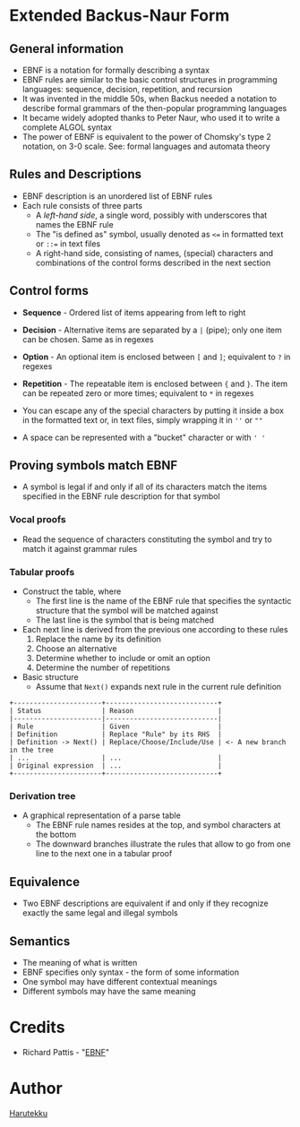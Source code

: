 # Extended Backus-Naur Form

## General information

- EBNF is a notation for formally describing a syntax
- EBNF rules are similar to the basic control structures in programming
  languages: sequence, decision, repetition, and recursion
- It was invented in the middle 50s, when Backus needed a notation to describe
  formal grammars of the then-popular programming languages
- It became widely adopted thanks to Peter Naur, who used it to write a complete
  ALGOL syntax
- The power of EBNF is equivalent to the power of Chomsky's type 2 notation, 
  on 3-0 scale. See: formal languages and automata theory

## Rules and Descriptions

- EBNF description is an unordered list of EBNF rules
- Each rule consists of three parts
  - A _left-hand side_, a single word, possibly with underscores
    that names the EBNF rule
  - The "is defined as" symbol, usually denoted as `<=` in formatted text or 
    `::=` in text files
  - A right-hand side, consisting of names, (special) characters and 
    combinations of the control forms described in the next section

## Control forms

- **Sequence** - Ordered list of items appearing from left to right
- **Decision** - Alternative items are separated by a `|` (pipe); only one item
  can be chosen. Same as in regexes
- **Option** - An optional item is enclosed between `[` and `]`; equivalent to
  `?` in regexes
- **Repetition** - The repeatable item is enclosed between `{` and `}`. The item
  can be repeated zero or more times; equivalent to `*` in regexes

- You can escape any of the special characters by putting it inside a box
  in the formatted text or, in text files, simply wrapping it in `''` or
  `""`
- A space can be represented with a "bucket" character or with `' '`

## Proving symbols match EBNF

- A symbol is legal if and only if all of its characters match the items
  specified in the EBNF rule description for that symbol

### Vocal proofs

- Read the sequence of characters constituting the symbol and try to match it 
  against grammar rules

### Tabular proofs

- Construct the table, where
  - The first line is the name of the EBNF rule that specifies the syntactic
    structure that the symbol will be matched against
  - The last line is the symbol that is being matched
- Each next line is derived from the previous one according to these rules
  1. Replace the name by its definition
  2. Choose an alternative
  3. Determine whether to include or omit an option
  4. Determine the number of repetitions
- Basic structure
  - Assume that `Next()` expands next rule in the current rule definition

```
+----------------------+----------------------------+
| Status               | Reason                     |
|----------------------|----------------------------|
| Rule                 | Given                      |
| Definition           | Replace "Rule" by its RHS  |
| Definition -> Next() | Replace/Choose/Include/Use | <- A new branch in the tree
| ...                  | ...                        |
| Original expression  | ...                        |
+----------------------+----------------------------+
```

### Derivation tree

- A graphical representation of a parse table
  - The EBNF rule names resides at the top, and symbol characters at the bottom
  - The downward branches illustrate the rules that allow to go from one line to
    the next one in a tabular proof

## Equivalence

- Two EBNF descriptions are equivalent if and only if they recognize exactly
  the same legal and illegal symbols

## Semantics

- The meaning of what is written
- EBNF specifies only syntax - the form of some information
- One symbol may have different contextual meanings
- Different symbols may have the same meaning

# Credits

- Richard Pattis - "[EBNF](https://www.ics.uci.edu/~pattis/ICS-33/lectures/ebnf.pdf)"

# Author

[Harutekku](https://github.com/harutekku)